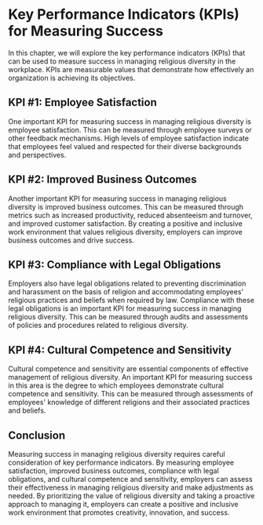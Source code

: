 # Key Performance Indicators (KPIs) for Measuring Success

In this chapter, we will explore the key performance indicators (KPIs) that can be used to measure success in managing religious diversity in the workplace. KPIs are measurable values that demonstrate how effectively an organization is achieving its objectives.

KPI #1: Employee Satisfaction
-----------------------------

One important KPI for measuring success in managing religious diversity is employee satisfaction. This can be measured through employee surveys or other feedback mechanisms. High levels of employee satisfaction indicate that employees feel valued and respected for their diverse backgrounds and perspectives.

KPI #2: Improved Business Outcomes
----------------------------------

Another important KPI for measuring success in managing religious diversity is improved business outcomes. This can be measured through metrics such as increased productivity, reduced absenteeism and turnover, and improved customer satisfaction. By creating a positive and inclusive work environment that values religious diversity, employers can improve business outcomes and drive success.

KPI #3: Compliance with Legal Obligations
-----------------------------------------

Employers also have legal obligations related to preventing discrimination and harassment on the basis of religion and accommodating employees' religious practices and beliefs when required by law. Compliance with these legal obligations is an important KPI for measuring success in managing religious diversity. This can be measured through audits and assessments of policies and procedures related to religious diversity.

KPI #4: Cultural Competence and Sensitivity
-------------------------------------------

Cultural competence and sensitivity are essential components of effective management of religious diversity. An important KPI for measuring success in this area is the degree to which employees demonstrate cultural competence and sensitivity. This can be measured through assessments of employees' knowledge of different religions and their associated practices and beliefs.

Conclusion
----------

Measuring success in managing religious diversity requires careful consideration of key performance indicators. By measuring employee satisfaction, improved business outcomes, compliance with legal obligations, and cultural competence and sensitivity, employers can assess their effectiveness in managing religious diversity and make adjustments as needed. By prioritizing the value of religious diversity and taking a proactive approach to managing it, employers can create a positive and inclusive work environment that promotes creativity, innovation, and success.
